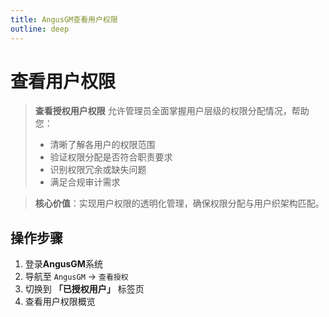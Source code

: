 ```yaml
---
title: AngusGM查看用户权限
outline: deep
---
```


# 查看用户权限

> **查看授权用户权限** 允许管理员全面掌握用户层级的权限分配情况，帮助您：
> - 清晰了解各用户的权限范围
> - 验证权限分配是否符合职责要求
> - 识别权限冗余或缺失问题
> - 满足合规审计需求

> **核心价值**：实现用户权限的透明化管理，确保权限分配与用户织架构匹配。

## 操作步骤

1. 登录**AngusGM**系统
2. 导航至 `AngusGM` → `查看授权`
3. 切换到 **「已授权用户」** 标签页
4. 查看用户权限概览

